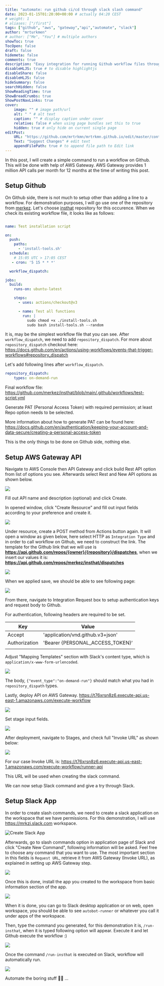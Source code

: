 ```yaml
---
title: "automate: run github ci/cd through slack slash command"
date: 2023-01-15T01:20:00+00:00 # actually 04:20 CEST
# weight: 1
# aliases: ["/first"]
tags: ["github", "aws", "gateway","api","automate", "slack"]
author: "mrturkmen"
# author: ["Me", "You"] # multiple authors
showToc: true
TocOpen: false
draft: false
hidemeta: false
comments: true
description: "Easy integration for running Github workflow files through Slack slash command"
disableHLJS: true # to disable highlightjs
disableShare: false
disableHLJS: false
hideSummary: false
searchHidden: false
ShowReadingTime: true
ShowBreadCrumbs: true
ShowPostNavLinks: true
cover:
    image: "" # image path/url
    alt: " " # alt text
    caption: "" # display caption under cover
    relative: false # when using page bundles set this to true
    hidden: true # only hide on current single page
editPost:
    URL: "https://github.com/mrtrkmn/mrtrkmn.github.io/edit/master/content"
    Text: "Suggest Changes" # edit text
    appendFilePath: true # to append file path to Edit link
---
```



In this post, I will create a simple command to run a workflow on Github. This will be done with help of AWS Gateway. 
AWS Gateway provides 1 million API calls per month for 12 months at the time of writing this post. 


## Setup Github 

On Github side, there is not much to setup other than adding a line to a workflow. For demonstration purposes, I will go use one of the repository from [merkez](https://github.com/merkez). 
Let's choose [insthat](https://github.com/merkez/insthat) repository for this occurence. 
When we check its existing workflow file, it looks like as follows: 

```yaml

name: Test installation script 

on:
  push:
    paths:
      - 'install-tools.sh'
  schedule:
    # 15:05 UTC > 17:05 CEST 
   - cron: '5 15 * * *'

  workflow_dispatch:

jobs:
  build:
    runs-on: ubuntu-latest

    steps:
      - uses: actions/checkout@v3

      - name: Test all functions 
        run: |
          sudo chmod +x ./install-tools.sh
          sudo bash install-tools.sh --random
```

It is, may be the simplest workflow file that you can see. After `workflow_dispatch`, we need to add `repository_dispatch`. For more about `repository_dispatch` checkout here: https://docs.github.com/en/actions/using-workflows/events-that-trigger-workflows#repository_dispatch

Let's add following lines after `workflow_dispatch`. 

```yaml
repository_dispatch:
    types: on-demand-run
```

Final workflow file: https://github.com/merkez/insthat/blob/main/.github/workflows/test-script.yml 


Generate PAT (Personal Access Token) with required permission; at least Repo option needs to be selected. 

More information about how to generate PAT can be found here: https://docs.github.com/en/authentication/keeping-your-account-and-data-secure/creating-a-personal-access-token

This is the only things to be done on Github side, nothing else. 


## Setup AWS Gateway API


Navigate to AWS Console then API Gateway and click build Rest API option from list of options you see. Afterwards select Rest and New API options as shown below. 

![](../../static/images/aws-gateway.png)

Fill out API name and description (optional) and click Create. 

In opened window, click "Create Resource" and fill out input fields according to your preference and create it. 

![](../../static/images/create-resource-aws.png)

Under resource, create a POST method from Actions button again. It will open a window as given below, here select HTTP as `Integration Type` and in order to call workflow on Github, we need to construct the link. 
The template for the Github link that we will use is **https://api.github.com/repos/{owner}/{repository}/dispatches**, when we insert our values it is: **https://api.github.com/repos/merkez/insthat/dispatches**

![](../../static/images/post-setup.png)

When we applied save, we should be able to see following page: 

![](../../static/images/aws-gateway-post-method-exe.png)


From there, navigate to Integration Request box to setup authentication keys and request body to Github. 

For authentication, following headers are required to be set. 

| **Key**       	| **Value**                         	|
|---------------	|-----------------------------------	|
| Accept        	| 'application/vnd.github.v3+json'  	|
| Authorization 	| 'Bearer {PERSONAL_ACCESS_TOKEN}'  	|
|               	|                                   	|

Adjust "Mapping Templates" section with Slack's content type, which is `application/x-www-form-urlencoded`. 


![](../../static/images/post-setup-aws-integration-request.png)


The body, `{"event_type":"on-demand-run"}` should match what you had in `repository_dispath` types. 

Lastly, deploy API on AWS Gateway. 
https://t76xrsn8z6.execute-api.us-east-1.amazonaws.com/execute-workflow

![](../../static/images/deploy-aws-gw-api.png)

Set stage input fields. 

![](../../static/images/deploy-2.png)

After deployment, navigate to Stages, and check full "Invoke URL" as shown below: 


![](../../static/images/stages.png)

For our case Invoke URL is: https://t76xrsn8z6.execute-api.us-east-1.amazonaws.com/execute-workflow/runner-api

This URL will be used when creating the slack command. 

We can now setup Slack command and give a try through Slack. 


## Setup Slack App

In order to create slash commands, we need to create a slack application on the workspace that we have permissions. For this demonstration, I will use https://mrkzi.slack.com workspace. 

![Create Slack App](../../static/images/create_slack_app.png)

Afterwards, go to slash commands option in application page of Slack and click "Create New Command", following information will be asked. Feel free to choose any command that you want to use.
The most important section in this fields is `Request URL`, retrieve it from AWS Gateway (Invoke URL), as explained in setting up AWS Gateway step. 

![](../../static/images/slack-command.png)


Once this is done, install the app you created to the workspace from basic information section of the app. 

![](../../static/images/install-app-slack.png)


When it is done, you can go to Slack desktop application or on web, open workspace, you should be able to see `autobot-runner` or whatever you call it under apps of the workspace. 

Then, type the command you generated, for this demonstration it is, `/run-insthat`, when it is typed following option will appear. Execute it and let Github execute the workflow :) 

![](../../static/images/on-slack-exec-cmd.png)

Once the command `/run-insthat` is executed on Slack, workflow will automatically run. 


![](../../static/images/running-workflow.png)

Automate the boring stuff  🤌🏻 ... 
